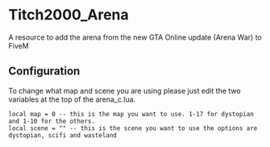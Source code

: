 # Titch2000_Arena
A resource to add the arena from the new GTA Online update (Arena War) to FiveM

## Configuration
To change what map and scene you are using please just edit the two variables at the top of the arena_c.lua.

```
local map = 0 -- this is the map you want to use. 1-17 for dystopian and 1-10 for the others.
local scene = "" -- this is the scene you want to use the options are dystopian, scifi and wasteland
```
